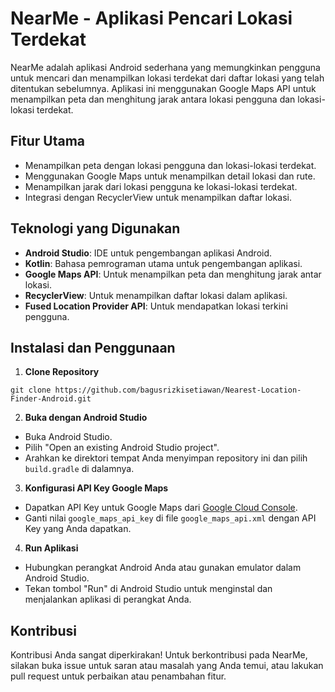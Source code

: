 # NearMe - Aplikasi Pencari Lokasi Terdekat

NearMe adalah aplikasi Android sederhana yang memungkinkan pengguna untuk mencari dan menampilkan lokasi terdekat dari daftar lokasi yang telah ditentukan sebelumnya. Aplikasi ini menggunakan Google Maps API untuk menampilkan peta dan menghitung jarak antara lokasi pengguna dan lokasi-lokasi terdekat.

## Fitur Utama

- Menampilkan peta dengan lokasi pengguna dan lokasi-lokasi terdekat.
- Menggunakan Google Maps untuk menampilkan detail lokasi dan rute.
- Menampilkan jarak dari lokasi pengguna ke lokasi-lokasi terdekat.
- Integrasi dengan RecyclerView untuk menampilkan daftar lokasi.

## Teknologi yang Digunakan

- **Android Studio**: IDE untuk pengembangan aplikasi Android.
- **Kotlin**: Bahasa pemrograman utama untuk pengembangan aplikasi.
- **Google Maps API**: Untuk menampilkan peta dan menghitung jarak antar lokasi.
- **RecyclerView**: Untuk menampilkan daftar lokasi dalam aplikasi.
- **Fused Location Provider API**: Untuk mendapatkan lokasi terkini pengguna.

## Instalasi dan Penggunaan

1. **Clone Repository**
  ```git
  git clone https://github.com/bagusrizkisetiawan/Nearest-Location-Finder-Android.git
  ```

2. **Buka dengan Android Studio**
- Buka Android Studio.
- Pilih "Open an existing Android Studio project".
- Arahkan ke direktori tempat Anda menyimpan repository ini dan pilih `build.gradle` di dalamnya.

3. **Konfigurasi API Key Google Maps**
- Dapatkan API Key untuk Google Maps dari [Google Cloud Console](https://console.cloud.google.com/).
- Ganti nilai `google_maps_api_key` di file `google_maps_api.xml` dengan API Key yang Anda dapatkan.

4. **Run Aplikasi**
- Hubungkan perangkat Android Anda atau gunakan emulator dalam Android Studio.
- Tekan tombol "Run" di Android Studio untuk menginstal dan menjalankan aplikasi di perangkat Anda.

## Kontribusi
Kontribusi Anda sangat diperkirakan! Untuk berkontribusi pada NearMe, silakan buka issue untuk saran atau masalah yang Anda temui, atau lakukan pull request untuk perbaikan atau penambahan fitur.

